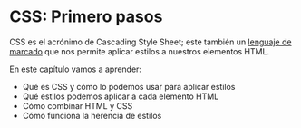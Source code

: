 # CSS: Primero pasos

CSS es el acrónimo de Cascading Style Sheet; este también un [lenguaje de marcado](https://es.wikipedia.org/wiki/Lenguaje_de_marcado) que nos permite aplicar estilos a nuestros elementos HTML.

En este capítulo vamos a aprender:
* Qué es CSS y cómo lo podemos usar para aplicar estilos
* Qué estilos podemos aplicar a cada elemento HTML
* Cómo combinar HTML y CSS
* Cómo funciona la herencia de estilos

